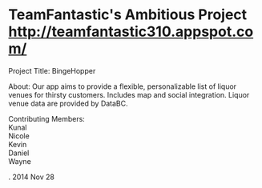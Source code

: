 TeamFantastic's Ambitious Project
http://teamfantastic310.appspot.com/
=============


Project Title: BingeHopper

About: Our app aims to provide a flexible, personalizable list of liquor venues for thirsty customers. Includes map and social integration. Liquor venue data are provided by DataBC.

Contributing Members:
<br>Kunal
<br>Nicole
<br>Kevin
<br>Daniel
<br>Wayne

. 2014 Nov 28

